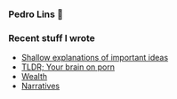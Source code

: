 ### Pedro Lins 🌊

### Recent stuff I wrote
- [Shallow explanations of important ideas](https://gist.github.com/sarmentow/acb76d07ea606a21b55244c12e76f4e7)
- [TLDR; Your brain on porn](https://gist.github.com/sarmentow/e426a802e4f389f97fbf63d590fc4803) 
- [Wealth](https://gist.github.com/sarmentow/e7ca1b8b514942b2abcb8c89d9cd11e1)
- [Narratives](https://gist.github.com/sarmentow/b9b82ff38942b6c0d416facbe52810c8)
